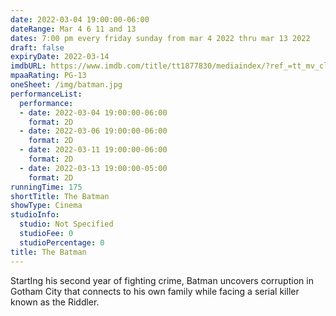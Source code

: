 ```yaml
---
date: 2022-03-04 19:00:00-06:00
dateRange: Mar 4 6 11 and 13
dates: 7:00 pm every friday sunday from mar 4 2022 thru mar 13 2022
draft: false
expiryDate: 2022-03-14
imdbURL: https://www.imdb.com/title/tt1877830/mediaindex/?ref_=tt_mv_close
mpaaRating: PG-13
oneSheet: /img/batman.jpg
performanceList:
  performance:
  - date: 2022-03-04 19:00:00-06:00
    format: 2D
  - date: 2022-03-06 19:00:00-06:00
    format: 2D
  - date: 2022-03-11 19:00:00-06:00
    format: 2D
  - date: 2022-03-13 19:00:00-05:00
    format: 2D
runningTime: 175
shortTitle: The Batman
showType: Cinema
studioInfo:
  studio: Not Specified
  studioFee: 0
  studioPercentage: 0
title: The Batman
---
```


StartIng his second year of fighting crime, Batman uncovers corruption in Gotham City that connects to his own family while facing a serial killer known as the Riddler.